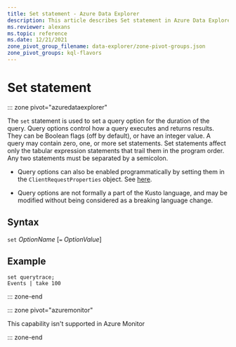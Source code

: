 ```yaml
---
title: Set statement - Azure Data Explorer
description: This article describes Set statement in Azure Data Explorer.
ms.reviewer: alexans
ms.topic: reference
ms.date: 12/21/2021
zone_pivot_group_filename: data-explorer/zone-pivot-groups.json
zone_pivot_groups: kql-flavors
---
```

# Set statement

::: zone pivot="azuredataexplorer"

The `set` statement is used to set a query option for the duration of the query.
Query options control how a query executes and returns results. They can be Boolean flags (off by default), or have an integer value. A query may contain zero, one, or more set statements. Set statements affect only the tabular expression statements that trail them in the program order. Any two statements must be separated by a semicolon.

* Query options can also be enabled programmatically by setting them in the
  `ClientRequestProperties` object. See [here](../api/netfx/request-properties.md).
  
* Query options are not formally a part of the Kusto language, and may be
  modified without being considered as a breaking language change.

## Syntax

`set` *OptionName* [`=` *OptionValue*]

## Example

```kusto
set querytrace;
Events | take 100
```

::: zone-end

::: zone pivot="azuremonitor"

This capability isn't supported in Azure Monitor

::: zone-end
